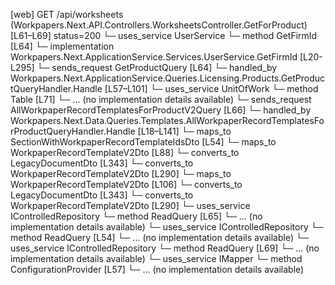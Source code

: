 [web] GET /api/worksheets  (Workpapers.Next.API.Controllers.WorksheetsController.GetForProduct)  [L61–L69] status=200
  └─ uses_service UserService
    └─ method GetFirmId [L64]
      └─ implementation Workpapers.Next.ApplicationService.Services.UserService.GetFirmId [L20-L295]
  └─ sends_request GetProductQuery [L64]
    └─ handled_by Workpapers.Next.ApplicationService.Queries.Licensing.Products.GetProductQueryHandler.Handle [L57–L101]
      └─ uses_service UnitOfWork
        └─ method Table [L71]
          └─ ... (no implementation details available)
  └─ sends_request AllWorkpaperRecordTemplatesForProductV2Query [L66]
    └─ handled_by Workpapers.Next.Data.Queries.Templates.AllWorkpaperRecordTemplatesForProductQueryHandler.Handle [L18–L141]
      └─ maps_to SectionWithWorkpaperRecordTemplateIdsDto [L54]
      └─ maps_to WorkpaperRecordTemplateV2Dto [L88]
        └─ converts_to LegacyDocumentDto [L343]
        └─ converts_to WorkpaperRecordTemplateV2Dto [L290]
      └─ maps_to WorkpaperRecordTemplateV2Dto [L106]
        └─ converts_to LegacyDocumentDto [L343]
        └─ converts_to WorkpaperRecordTemplateV2Dto [L290]
      └─ uses_service IControlledRepository<ExcludedWorkpaperRecordTemplate>
        └─ method ReadQuery [L65]
          └─ ... (no implementation details available)
      └─ uses_service IControlledRepository<Product>
        └─ method ReadQuery [L54]
          └─ ... (no implementation details available)
      └─ uses_service IControlledRepository<WorkpaperRecordTemplate>
        └─ method ReadQuery [L69]
          └─ ... (no implementation details available)
      └─ uses_service IMapper
        └─ method ConfigurationProvider [L57]
          └─ ... (no implementation details available)

